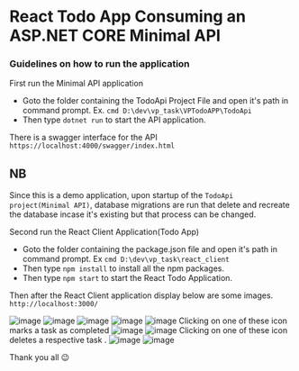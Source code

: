 # React Todo App Consuming an ASP.NET CORE Minimal API

### Guidelines on how to run the application

First run the Minimal API application
- Goto the folder containing the TodoApi Project File and open it's path in command prompt. Ex. `cmd D:\dev\vp_task\VPTodoAPP\TodoApi`
- Then type `dotnet run` to start the API application.

There is a swagger interface for the API `https://localhost:4000/swagger/index.html`

## NB
Since this is a demo application, upon startup of the `TodoApi project(Minimal API)`, database migrations are run that delete and recreate the database incase it's existing but that process can be changed. 

Second run the React Client Application(Todo App)
- Goto the folder containing the package.json file and open it's path in command prompt. Ex `cmd D:\dev\vp_task\react_client`
- Then type `npm install` to install all the npm packages.
- Then type `npm start` to start the React Todo Application.

Then after the React Client application display below are some images. `http://localhost:3000/`

![image](https://github.com/johnny-camby/react_todo_minimal_api/assets/129853285/d5f09aea-6b06-4687-b0d2-13b9345c41b6)
![image](https://github.com/johnny-camby/react_todo_minimal_api/assets/129853285/41c14a5b-f2ab-4ae3-b600-2c672cb2d3b4)
![image](https://github.com/johnny-camby/react_todo_minimal_api/assets/129853285/2f62a50a-f9a1-4280-90b8-be524380dd07)
![image](https://github.com/johnny-camby/react_todo_minimal_api/assets/129853285/ecbd12ef-1dea-43c2-913e-4a668c94dbef)
![image](https://github.com/johnny-camby/react_todo_minimal_api/assets/129853285/d0390918-9546-41cc-9823-72f9ed885fc0)
Clicking on one of these icon marks a task as completed
![image](https://github.com/johnny-camby/react_todo_minimal_api/assets/129853285/d05561a7-352f-4e43-aaf6-1b2b479a56ab)
![image](https://github.com/johnny-camby/react_todo_minimal_api/assets/129853285/7e6dd4d0-3562-48b1-bda3-792b7348f17c)
Clicking on one of these icon deletes a respective task .
![image](https://github.com/johnny-camby/react_todo_minimal_api/assets/129853285/172484ff-1e95-47ad-bca0-6b050dfe3ce5)
![image](https://github.com/johnny-camby/react_todo_minimal_api/assets/129853285/d0caae70-33bf-45ad-a1f4-f09b45fde8fb)

Thank you all 😉





